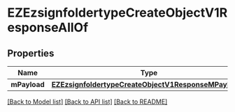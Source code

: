 # EZEzsignfoldertypeCreateObjectV1ResponseAllOf

## Properties
Name | Type | Description | Notes
------------ | ------------- | ------------- | -------------
**mPayload** | [**EZEzsignfoldertypeCreateObjectV1ResponseMPayload***](EZEzsignfoldertypeCreateObjectV1ResponseMPayload.md) |  | 

[[Back to Model list]](../README.md#documentation-for-models) [[Back to API list]](../README.md#documentation-for-api-endpoints) [[Back to README]](../README.md)



